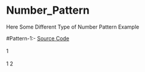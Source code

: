 # Number_Pattern

Here Some Different Type of Number Pattern Example

#Pattern-1:- [Source Code](https://github.com/Mahendra710/Number_Pattern/blob/main/7.1-Number%20Pattern.py) <br       />   
1 <br       />  
1 2 <br       /> 
